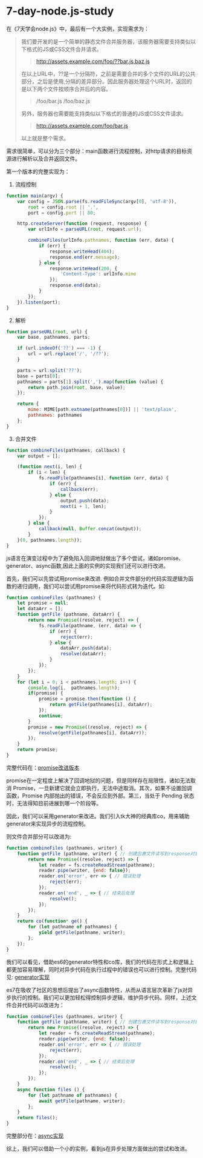 # 7-day-node.js-study

在《7天学会node.js》中，最后有一个大实例，实现需求为：
>我们要开发的是一个简单的静态文件合并服务器，该服务器需要支持类似以下格式的JS或CSS文件合并请求。
>
>>http://assets.example.com/foo/??bar.js,baz.js
>
>在以上URL中，??是一个分隔符，之前是需要合并的多个文件的URL的公共部分，之后是使用,分隔的差异部分。因此服务器处理这个URL时，返回的是以下两个文件按顺序合并后的内容。
>
>>/foo/bar.js
/foo/baz.js
>
>另外，服务器也需要能支持类似以下格式的普通的JS或CSS文件请求。
>
>>http://assets.example.com/foo/bar.js
>
>以上就是整个需求。

需求很简单，可以分为三个部分：main函数进行流程控制，对http请求的目标资源进行解析以及合并返回文件。

第一个版本的完整实现为：
1.  流程控制
``` javascript
function main(argv) {
    var config = JSON.parse(fs.readFileSync(argv[0], 'utf-8')),
        root = config.root || '.',
        port = config.port || 80;

    http.createServer(function (request, response) {
        var urlInfo = parseURL(root, request.url);

        combineFiles(urlInfo.pathnames, function (err, data) {
            if (err) {
                response.writeHead(404);
                response.end(err.message);
            } else {
                response.writeHead(200, {
                    'Content-Type': urlInfo.mime
                });
                response.end(data);
            }
        });
    }).listen(port);
}
```
2.  解析
``` javascript
function parseURL(root, url) {
    var base, pathnames, parts;

    if (url.indexOf('??') === -1) {
        url = url.replace('/', '/??');
    }

    parts = url.split('??');
    base = parts[0];
    pathnames = parts[1].split(',').map(function (value) {
        return path.join(root, base, value);
    });

    return {
        mime: MIME[path.extname(pathnames[0])] || 'text/plain',
        pathnames: pathnames
    };
}
```
3. 合并文件
```javascript
function combineFiles(pathnames, callback) {
    var output = [];

    (function next(i, len) {
        if (i < len) {
            fs.readFile(pathnames[i], function (err, data) {
                if (err) {
                    callback(err);
                } else {
                    output.push(data);
                    next(i + 1, len);
                }
            });
        } else {
            callback(null, Buffer.concat(output));
        }
    }(0, pathnames.length));
}
```
js语言在演变过程中为了避免陷入回调地狱做出了多个尝试，诸如promise、generator、async函数,因此上面的实例的实现我们还可以进行改进。

首先，我们可以先尝试用promise来改进.
例如合并文件部分的代码实现逻辑为函数的递归调用，我们可以尝试用promise来将代码形式转为迭代。如:
``` javascript
function combineFiles (pathnames) {
    let promise = null;
    let dataArr = [];
    function getFile (pathname, dataArr) {
        return new Promise((resolve, reject) => {
            fs.readFile(pathname, (err, data) => {
                if (err) {
                    reject(err);
                } else {
                    dataArr.push(data);
                    resolve(dataArr);
                }
            });
        });
    }
    for (let i = 0; i < pathnames.length; i++) {
        console.log(i,  pathnames.length);
        if(promise) {
            promise = promise.then(function () {
                return getFile(pathnames[i], dataArr);
            });
            continue;
        }
        promise = new Promise((resolve, reject) => {
            resolve(getFile(pathnames[i], dataArr));
        });
    }
    return promise;
}
```
完整代码在：[promise改进版本]("./index2.js" )

promise在一定程度上解决了回调地狱的问题，但是同样存在局限性，诸如无法取消 Promise，一旦新建它就会立即执行，无法中途取消。其次，如果不设置回调函数，Promise 内部抛出的错误，不会反应到外部。第三，当处于 Pending 状态时，无法得知目前进展到哪一个阶段等。

因此，我们可以采用generator来改进。我们引入tk大神的经典库co，用来辅助generator来实现异步的流程控制。

则文件合并部分可以改进为:
``` javascript
function combineFiles (pathnames, writer) {
    function getFile (pathname, writer) { // 创建包裹文件读写到response对象操作的promise
        return new Promise((resolve, reject) => {
            let reader = fs.createReadStream(pathname);
            reader.pipe(writer, {end: false});
            reader.on('error', err => { // 错误处理
                reject(err);
            });
            reader.on('end', _ => { // 结束后处理
                resolve();
            });
        });
    }
    return co(function* ge() {
        for (let pathname of pathnames) {
            yield getFile(pathname, writer);
        };
    });
}
```
我们可以看见，借助es6的generator特性和co库，我们的代码在形式上和逻辑上都更加容易理解，同时对异步代码在执行过程中的错误也可以进行控制。完整代码见: [generator实现]("./index3.js")

es7在吸收了社区的思想后提出了async函数特性，从而从语言层次革新了js对异步执行的控制。我们可以更加轻松得控制异步逻辑，维护异步代码。同样，上述文件合并代码可以改进为：
``` javascript
function combineFiles (pathnames, writer) {
    function getFile (pathname, writer) { // 创建包裹文件读写到response对象操作的promise
        return new Promise((resolve, reject) => {
            let reader = fs.createReadStream(pathname);
            reader.pipe(writer, {end: false});
            reader.on('error', err => { // 错误处理
                reject(err);
            });
            reader.on('end', _ => { // 结束后处理
                resolve();
            });
        });
    }
    async function files () {
        for (let pathname of pathnames) {
            await getFile(pathname, writer);
        };
    }
    return files();
}
```
完整部分在：[async实现]("./index4.js")

综上，我们可以借助一个小的实例，看到js在异步处理方面做出的尝试和改进。